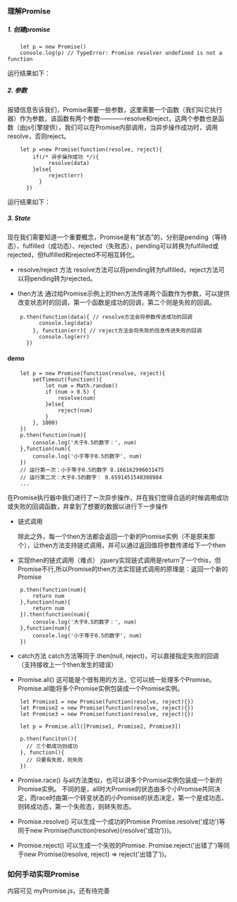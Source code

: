 ### 理解Promise

##### 1. 创建promise
   
```
    let p = new Promise() 
    console.log(p) // TypeError: Promise resolver undefined is not a function
```
运行结果如下：
    

##### 2. 参数
  报错信息告诉我们，Promise需要一些参数，这里需要一个函数（我们叫它执行器）作为参数，该函数有两个参数————resolve和reject，这两个参数也是函数（由js引擎提供），我们可以在Promise内部调用，当异步操作成功时，调用resolve，否则reject。

```
    let p =new Promise(function(resolve, reject){ 
        if(/* 异步操作成功 */){
             resolve(data) 
        }else{
             reject(err) 
          } 
      })
```

运行结果如下：

##### 3. State 
  现在我们需要知道一个重要概念，Promise是有“状态”的，分别是pending（等待态）、fulfilled（成功态）、rejected（失败态），pending可以转换为fulfilled或rejected，但fulfilled和rejected不可相互转化。

* resolve/reject 方法
  resolve方法可以将pending转为fulfilled，reject方法可以将pending转为rejected。

* then方法
  通过给Promise示例上的then方法传递两个函数作为参数，可以提供改变状态时的回调，第一个函数是成功的回调，第二个则是失败的回调。

```
    p.then(function(data){ // resolve方法会将参数传进成功的回调 
          console.log(data)
        }, function(err){ // reject方法会将失败的信息传进失败的回调
          console.log(err)  
      })
```

#### demo

```
    let p = new Promise(function(resolve, reject){
        setTimeout(function(){
            let num = Math.random()
            if (num > 0.5) {
                resolve(num)
            }else{
                reject(num)
            }
        }, 1000)
    })
    p.then(function(num){
        console.log('大于0.5的数字：', num)
    },function(num){
        console.log('小于等于0.5的数字', num)
    })
    // 运行第一次：小于等于0.5的数字 0.166162996031475
    // 运行第二次：大于0.5的数字： 0.6591451548308984
    ...
```
在Promise执行器中我们进行了一次异步操作，并在我们觉得合适的时候调用成功或失败的回调函数，并拿到了想要的数据以进行下一步操作

* 链式调用

  除此之外，每一个then方法都会返回一个新的Promise实例（不是原来那个），让then方法支持链式调用，并可以通过返回值将参数传递给下一个then
    
* 实现then的链式调用（难点）
  jquery实现链式调用是return了一个this，但Promise不行,所以Promise的then方法实现链式调用的原理是：返回一个新的Promise

```
    p.then(function(num){
        return num
    },function(num){
        return num
    }).then(function(num){
        console.log('大于0.5的数字：', num)
    },function(num){
        console.log('小于等于0.5的数字', num)
    })
```
* catch方法
  catch方法等同于.then(null, reject)，可以直接指定失败的回调（支持接收上一个then发生的错误）

* Promise.all()
  这可能是个很有用的方法，它可以统一处理多个Promise。
  Promise.all能将多个Promise实例包装成一个Promise实例。
```
    let Promise1 = new Promise(function(resolve, reject){})
    let Promise2 = new Promise(function(resolve, reject){})
    let Promise3 = new Promise(function(resolve, reject){})

    let p = Promise.all([Promise1, Promise2, Promise3])

    p.then(funciton(){
      // 三个都成功则成功
    }, function(){
      // 只要有失败，则失败
    })
```
* Promise.race()
  与all方法类似，也可以讲多个Promise实例包装成一个新的Promise实例。
  不同的是，all时大Promise的状态由多个小Promise共同决定，而race时由第一个转变状态的小Promise的状态决定，第一个是成功态，则转成功态，第一个失败态，则转失败态。
* Promise.resolve()
  可以生成一个成功的Promise
  Promise.resolve('成功')等同于new Promise(function(resolve){resolve('成功')})。

* Promise.reject()
  可以生成一个失败的Promise.
  Promise.reject('出错了')等同于new Promise((resolve, reject) => reject('出错了’))。

### 如何手动实现Promise
内容可见 myPromise.js，还有待完善
           